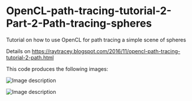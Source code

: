 # OpenCL-path-tracing-tutorial-2-Part-2-Path-tracing-spheres
Tutorial on how to use OpenCL for path tracing a simple scene of spheres

Details on https://raytracey.blogspot.com/2016/11/opencl-path-tracing-tutorial-2-path.html

This code produces the following images:

![Image description](https://github.com/straaljager/OpenCL-path-tracing-tutorial-2-Part-2-Path-tracing-spheres/blob/master/opencl_pathracer_spheres.png)

![Image description](https://github.com/straaljager/OpenCL-path-tracing-tutorial-2-Part-2-Path-tracing-spheres/blob/master/opencl_raytracer_2000samps.png)
